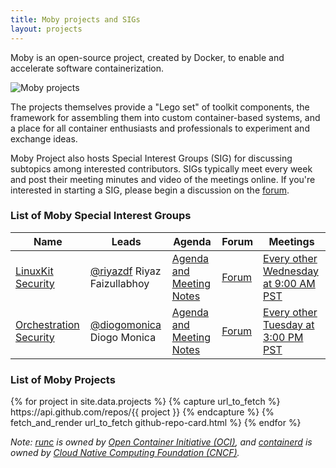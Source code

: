 ```yaml
---
title: Moby projects and SIGs
layout: projects
---
```


<div class="lead">
Moby is an open-source project, created by Docker, to enable and accelerate software containerization.
</div>

![Moby projects](/images/dockercon-2017-eu.000.jpeg)

The projects themselves provide a "Lego set" of toolkit components, the framework for assembling them into custom container-based systems, and a place for all container enthusiasts and professionals to experiment and exchange ideas.

Moby Project also hosts Special Interest Groups (SIG) for discussing subtopics among interested contributors. SIGs typically meet every week and post their meeting minutes and video of the meetings online.  If you're interested in starting a SIG, please begin a discussion on the [forum](https://forums.mobyproject.org).
<br />

### List of Moby Special Interest Groups

| Name | Leads | Agenda | Forum | Meetings |
|------|-------|--------|-------|----------|
| [LinuxKit Security](https://github.com/linuxkit/linuxkit/tree/master/sigs/security) | [@riyazdf](https://github.com/riyazdf) Riyaz Faizullabhoy | [Agenda and Meeting Notes](https://github.com/linuxkit/linuxkit/tree/master/reports/sig-security) | [Forum](https://forums.mobyproject.org/c/sig/linuxkit-security) | [Every other Wednesday at 9:00 AM PST](https://docker.zoom.us/j/779801882) |
| [Orchestration Security](https://github.com/docker/swarmkit/tree/master/sigs/orchestration-security) | [@diogomonica](https://github.com/diogomonica) Diogo Monica | [Agenda and Meeting Notes](https://docs.google.com/document/d/1co6Jv9Mq8jeToK-sYNNXwUQiPWcDCvlNJ5bozAOfriE/edit) | [Forum](https://forums.mobyproject.org/c/sig/orchestration-security) | [Every other Tuesday at 3:00 PM PST](https://docker.zoom.us/j/417366441) |

### List of Moby Projects

<div class="row">
<div class="col align-self-center">
{% for project in site.data.projects %}
{% capture url_to_fetch %}
https://api.github.com/repos/{{ project }}
{% endcapture %}
{% fetch_and_render url_to_fetch github-repo-card.html %}
{% endfor %}
</div>
</div>

_Note: [runc](https://github.com/opencontainers/runc) is owned by [Open Container Initiative (OCI)](https://www.opencontainers.org), and [containerd](https://github.com/containerd/containerd) is owned by [Cloud Native Computing Foundation (CNCF)](https://www.cncf.io)._

